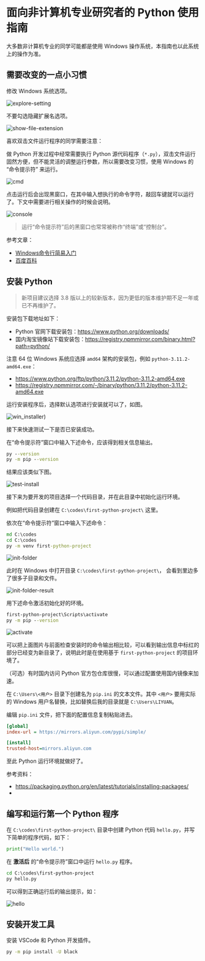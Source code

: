 # 面向非计算机专业研究者的 Python 使用指南

大多数非计算机专业的同学可能都是使用 Windows 操作系统，本指南也以此系统上的操作为准。

## 需要改变的一点小习惯

修改 Windows 系统选项。

![explore-setting](explore-setting.png)

不要勾选隐藏扩展名选项。

![show-file-extension](show-file-extension.png)

喜欢双击文件运行程序的同学需要注意：

做 Python 开发过程中经常需要执行 Python 源代码程序（`*.py`），双击文件运行固然方便，但不能灵活的调整运行参数，所以需要改变习惯，使用 Windows 的 “命令提示符” 来运行。

![cmd](cmd.png)

点击运行后会出现黑窗口，在其中输入想执行的命令字符，敲回车键就可以运行了。下文中需要进行相关操作的时候会说明。

![console](console.png)

> 运行“命令提示符”后的黑窗口也常常被称作“终端”或“控制台”。

参考文章：

- [Windows命令行简易入门](https://blog.csdn.net/zhrb/article/details/119192010)
- [百度百科](https://baike.baidu.com/item/%E5%91%BD%E4%BB%A4%E6%8F%90%E7%A4%BA%E7%AC%A6/998728)

## 安装 Python

> 新项目建议选择 3.8 版以上的较新版本，因为更低的版本维护期不足一年或已不再维护了。

安装包下载地址如下：

- Python 官网下载安装包：https://www.python.org/downloads/
- 国内淘宝镜像站下载安装包：https://registry.npmmirror.com/binary.html?path=python/

注意 64 位 Windows 系统应选择 `amd64` 架构的安装包，例如 `python-3.11.2-amd64.exe`：

- https://www.python.org/ftp/python/3.11.2/python-3.11.2-amd64.exe
- https://registry.npmmirror.com/-/binary/python/3.11.2/python-3.11.2-amd64.exe

运行安装程序后，选择默认选项进行安装就可以了，如图。

![win_installer](win_installer.png))

接下来快速测试一下是否已安装成功。

在“命令提示符”窗口中输入下述命令，应该得到相关信息输出。

```cmd
py --version
py -m pip --version
```

结果应该类似下图。

![test-install](test-install.png)

接下来为要开发的项目选择一个代码目录，并在此目录中初始化运行环境。

例如把代码目录创建在 `C:\codes\first-python-project\` 这里。

依次在“命令提示符”窗口中输入下述命令：

```cmd
md C:\codes
cd C:\codes
py -m venv first-python-project
```

![init-folder](init-folder.png)

此时在 Windows 中打开目录 `C:\codes\first-python-project\`， 会看到里边多了很多子目录和文件。

![init-folder-result](init-folder-result.png)

用下述命令激活初始化好的环境。

```cmd
first-python-project\Scripts\activate
py -m pip --version
```

![activate](activate.png)

可以把上面图片与前面检查安装时的命令输出相比较，可以看到输出信息中标红的部分已经变为新目录了，说明此时是在使用基于 `first-python-project` 的项目环境了。

（可选）有时国内访问 Python 官方包仓库很慢，可以通过配置使用国内镜像来加速。

在 `C:\Users\<用户>` 目录下创建名为 `pip.ini` 的文本文件。其中 `<用户>` 要用实际的 Windows 用户名替换，比如替换后我的目录就是 `C:\Users\LIYUAN`。

编辑 `pip.ini` 文件，把下面的配置信息复制粘贴进去。

```ini
[global]
index-url = https://mirrors.aliyun.com/pypi/simple/

[install]
trusted-host=mirrors.aliyun.com
```

至此 Python 运行环境就做好了。

参考资料：

- https://packaging.python.org/en/latest/tutorials/installing-packages/
- 

## 编写和运行第一个 Python 程序

在 `C:\codes\first-python-project\` 目录中创建 Python 代码 `hello.py`，并写下简单的程序代码，如下：

```py
print("Hello world.")
```

在 __激活后__ 的“命令提示符”窗口中运行 `hello.py` 程序。

```cmd
cd C:\codes\first-python-project
py hello.py
```

可以得到正确运行后的输出提示，如：

![hello](hello.png)

## 安装开发工具

安装 VSCode 和 Python 开发插件。

```cmd
py -m pip install -U black
```

## 
